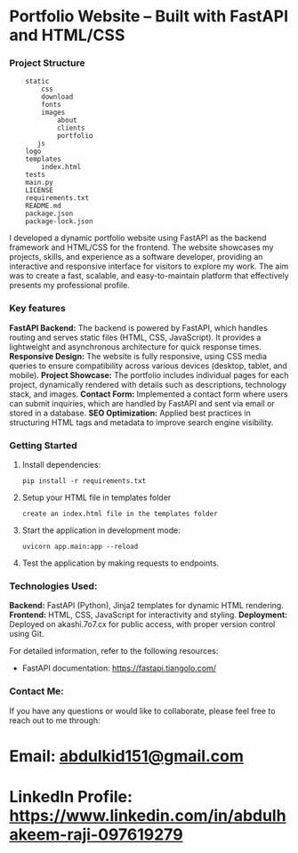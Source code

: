 # Portfolio Website – Built with FastAPI and HTML/CSS

### Project Structure
```
    static
        css
        download
        fonts
        images
            about
            clients
            portfolio
       js
    logo
    templates
        index.html
    tests
    main.py
    LICENSE
    requirements.txt
    README.md
    package.json
    package-lock.json

```

I developed a dynamic portfolio website using FastAPI as the backend framework and HTML/CSS for the frontend. The website showcases my projects, skills, and experience as a software developer, providing an interactive and responsive interface for visitors to explore my work. The aim was to create a fast, scalable, and easy-to-maintain platform that effectively presents my professional profile.

### Key features

**FastAPI Backend:** The backend is powered by FastAPI, which handles routing and serves static files (HTML, CSS, JavaScript). It provides a lightweight and asynchronous architecture for quick response times.
**Responsive Design:** The website is fully responsive, using CSS media queries to ensure compatibility across various devices (desktop, tablet, and mobile).
**Project Showcase:** The portfolio includes individual pages for each project, dynamically rendered with details such as descriptions, technology stack, and images.
**Contact Form:** Implemented a contact form where users can submit inquiries, which are handled by FastAPI and sent via email or stored in a database.
**SEO Optimization:** Applied best practices in structuring HTML tags and metadata to improve search engine visibility.


### Getting Started

1. Install dependencies:
   ```
   pip install -r requirements.txt
   ```
2. Setup your HTML file in templates folder
   ```
   create an index.html file in the templates folder
   ```

3. Start the application in development mode:
   ```
   uvicorn app.main:app --reload
   ```

4. Test the application by making requests to endpoints.


### Technologies Used:

**Backend:** FastAPI (Python), Jinja2 templates for dynamic HTML rendering.
**Frontend:** HTML, CSS, JavaScript for interactivity and styling.
**Deployment:** Deployed on akashi.7o7.cx for public access, with proper version control using Git.


For detailed information, refer to the following resources:

- FastAPI documentation: https://fastapi.tiangolo.com/

### Contact Me:
If you have any questions or would like to collaborate, please feel free to reach out to me through:
# **Email:** abdulkid151@gmail.com
# **LinkedIn Profile:** https://www.linkedin.com/in/abdulhakeem-raji-097619279
